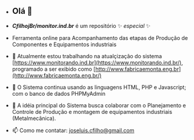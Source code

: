 - ## Olá 👋

- _**CfilhojBr/monitor.ind.br**_ é um repositório ✨ _especial_ ✨
- Ferramenta online para Acompanhamento das etapas de Produção de Componentes e Equipamentos industriais


- 🔭 Atualmente estou trabalhando na atualçização do sistema [https://www.monitorando.ind.br](https://www.monitorando.ind.br/), programado a ser exibido como [http://www.fabricaemonta.eng.br](http://www.fabricaemonta.eng.br/)
- 🌱 O Sistema continua usando as linguagens HTML, PHP e Javascript; com o banco de dados PHPMyAdmin
- 👯 A idéia principal do Sistema busca colaborar com o Planejamento e Controle de Produção e montagem de equipamentos industriais (Metalmecânica).


- 📫 Como me contatar: joseluis.cfilho@gmail.com
